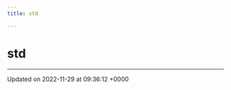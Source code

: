 ```yaml
---
title: std

---
```


# std








-------------------------------

Updated on 2022-11-29 at 09:36:12 +0000